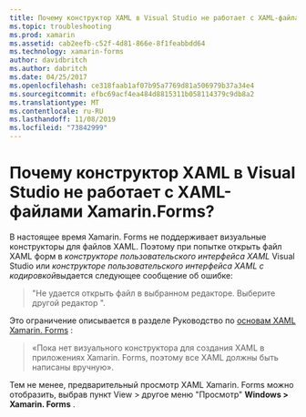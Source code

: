 ```yaml
---
title: Почему конструктор XAML в Visual Studio не работает с XAML-файлами Xamarin.Forms?
ms.topic: troubleshooting
ms.prod: xamarin
ms.assetid: cab2eefb-c52f-4d81-866e-8f1feabbdd64
ms.technology: xamarin-forms
author: davidbritch
ms.author: dabritch
ms.date: 04/25/2017
ms.openlocfilehash: ce318faab1af07b95a7769d81a506979b37a34e4
ms.sourcegitcommit: efbc69acf4ea484d8815311b058114379c9db8a2
ms.translationtype: MT
ms.contentlocale: ru-RU
ms.lasthandoff: 11/08/2019
ms.locfileid: "73842999"
---
```

# <a name="why-doesnt-the-visual-studio-xaml-designer-work-for-xamarinforms-xaml-files"></a>Почему конструктор XAML в Visual Studio не работает с XAML-файлами Xamarin.Forms?

В настоящее время Xamarin. Forms не поддерживает визуальные конструкторы для файлов XAML. Поэтому при попытке открыть файл XAML форм в *конструкторе пользовательского интерфейса XAML* Visual Studio или *конструкторе пользовательского интерфейса XAML с кодировкой*выдается следующее сообщение об ошибке:

> "Не удается открыть файл в выбранном редакторе. Выберите другой редактор ".

Это ограничение описывается в разделе Руководство по [основам XAML Xamarin. Forms](~/xamarin-forms/xaml/xaml-basics/index.md) :

> «Пока нет визуального конструктора для создания XAML в приложениях Xamarin. Forms, поэтому все XAML должны быть написаны вручную».

Тем не менее, предварительный просмотр XAML Xamarin. Forms можно отобразить, выбрав пункт View > другое меню "Просмотр" **Windows > Xamarin. Forms** .
